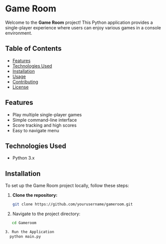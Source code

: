 # Game Room

Welcome to the **Game Room** project! This Python application provides a single-player experience where users can enjoy various games in a console environment.

## Table of Contents

- [Features](#features)
- [Technologies Used](#technologies-used)
- [Installation](#installation)
- [Usage](#usage)
- [Contributing](#contributing)
- [License](#license)

## Features

- Play multiple single-player games
- Simple command-line interface
- Score tracking and high scores
- Easy to navigate menu

## Technologies Used

- Python 3.x

## Installation

To set up the Game Room project locally, follow these steps:

1. **Clone the repository:**

   ```bash
   git clone https://github.com/yourusername/gameroom.git

2. Navigate to the project directory:
 ```bash
    cd Gameroom

3. Run the Application
   python main.py



